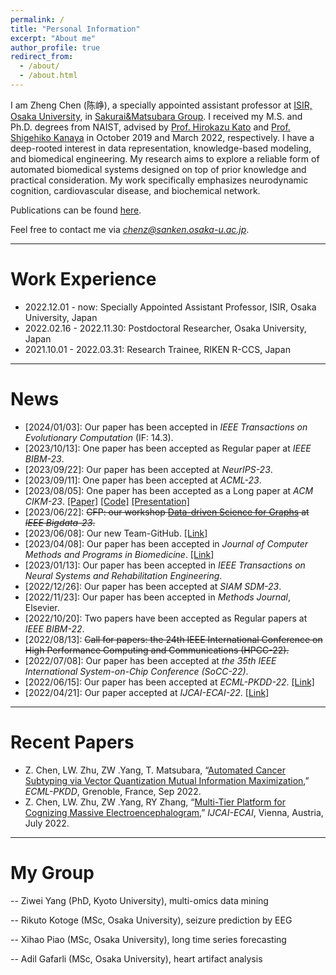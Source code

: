 ```yaml
---
permalink: /
title: "Personal Information"
excerpt: "About me"
author_profile: true
redirect_from: 
  - /about/
  - /about.html
---
```


I am Zheng Chen (陈峥), a specially appointed assistant professor at [ISIR, Osaka University](https://www.sanken.osaka-u.ac.jp/en/), in [Sakurai&Matsubara Group](https://www.dm.sanken.osaka-u.ac.jp).
I received my M.S. and Ph.D. degrees from NAIST, advised by [Prof. Hirokazu Kato](https://scholar.google.co.jp/citations?user=zlyaC60AAAAJ) and [Prof. Shigehiko Kanaya](https://scholar.google.co.jp/citations?hl=zh-CN&user=4Onx7zgAAAAJ) in October 2019 and March 2022, respectively. 
I have a deep-rooted interest in data representation, knowledge-based modeling, and biomedical engineering. My research aims to explore a reliable form of automated biomedical systems designed on top of prior knowledge and practical consideration. My work specifically emphasizes neurodynamic cognition, cardiovascular disease, and biochemical network.


Publications can be found [here](https://scholar.google.com/citations?user=571LAh4AAAAJ&hl=en).

Feel free to contact me via *chenz@sanken.osaka-u.ac.jp*.

****

Work Experience
======

* 2022.12.01 - now: Specially Appointed Assistant Professor, ISIR, Osaka University, Japan
* 2022.02.16 - 2022.11.30: Postdoctoral Researcher, Osaka University, Japan
* 2021.10.01 - 2022.03.31: Research Trainee, RIKEN R-CCS, Japan

****

News
======

* \[2024/01/03\]: Our paper has been accepted in _IEEE Transactions on Evolutionary Computation_ (IF: 14.3).
* \[2023/10/13\]: One paper has been accepted as Regular paper at _IEEE BIBM-23_.
* \[2023/09/22\]: Our paper has been accepted at _NeurIPS-23_.
* \[2023/09/11\]: One paper has been accepted at _ACML-23_. 
* \[2023/08/05\]: One paper has been accepted as a Long paper at _ACM CIKM-23_. [[Paper]](https://dl.acm.org/doi/10.1145/3583780.3614970) [[Code]](https://github.com/yangziwei96/MoCLIM) [[Presentation]](https://youtu.be/26uYBmsyiLM)
* \[2023/06/22\]: <strike>CFP: our workshop [Data-driven Science for Graphs](https://aidatalab.github.io) at _IEEE Bigdata-23_.</strike>
* \[2023/06/08\]: Our new Team-GitHub. [[Link]](https://github.com/chenzRG)
* \[2023/04/08\]: Our paper has been accepted in _Journal of Computer Methods and Programs in Biomedicine_. [[Link]](https://www.sciencedirect.com/science/article/pii/S0169260723002080?dgcid=author)
* \[2023/01/13\]: Our paper has been accepted in _IEEE Transactions on Neural Systems and Rehabilitation Engineering_.
* \[2022/12/26\]: Our paper has been accepted at _SIAM SDM-23_.
* \[2022/11/23\]: Our paper has been accepted in _Methods Journal_, Elsevier. 
* \[2022/10/20\]: Two papers have been accepted as Regular papers at _IEEE BIBM-22_.
* \[2022/08/13\]: <strike>Call for papers: the 24th IEEE International Conference on High Performance Computing and Communications (HPCC-22).</strike>
* \[2022/07/08\]: Our paper has been accepted at _the 35th IEEE International System-on-Chip Conference (SoCC-22)_.
* \[2022/06/15\]: Our paper has been accepted at _ECML-PKDD-22_. [[Link]](https://arxiv.org/abs/2206.10801) 
* \[2022/04/21\]: Our paper accepted at _IJCAI-ECAI-22_. [[Link]](https://arxiv.org/abs/2204.09840)

****

Recent Papers
======
* Z. Chen, LW. Zhu, ZW .Yang, T. Matsubara, “[Automated Cancer Subtyping via Vector Quantization Mutual Information Maximization](https://arxiv.org/abs/2206.10801),” _ECML-PKDD_, Grenoble, France, Sep 2022.
* Z. Chen, LW. Zhu, ZW .Yang, RY Zhang, “[Multi-Tier Platform for Cognizing Massive Electroencephalogram](https://arxiv.org/abs/2204.09840),” _IJCAI-ECAI_, Vienna, Austria, July 2022.

****

My Group
======
-- Ziwei Yang (PhD, Kyoto University), multi-omics data mining

-- Rikuto Kotoge (MSc, Osaka University), seizure prediction by EEG

-- Xihao Piao (MSc, Osaka University), long time series forecasting 

-- Adil Gafarli (MSc, Osaka University), heart artifact analysis



